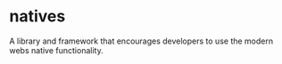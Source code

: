 # natives
A library and framework that encourages developers to use the modern webs native functionality.
